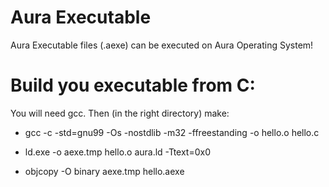 # Aura Executable
Aura Executable files (.aexe) can be executed on Aura Operating System!

# Build you executable from C:
You will need gcc. Then (in the right directory) make:

- gcc -c -std=gnu99 -Os -nostdlib -m32 -ffreestanding -o hello.o hello.c

- ld.exe -o aexe.tmp hello.o aura.ld -Ttext=0x0

- objcopy -O binary aexe.tmp hello.aexe
